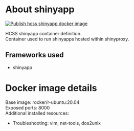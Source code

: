 # About shinyapp   
[![Publish hcss shinyapp docker image](https://github.com/HCSS-Data-Lab/shinyapp/actions/workflows/action.yml/badge.svg?branch=master)](https://github.com/HCSS-Data-Lab/shinyapp/actions/workflows/action.yml)  

HCSS shinyapp container definition.  
Container used to run shinyapps hosted within shinyproxy.  

## Frameworks used
- shinyapp  

# Docker image details 
Base image: rocker/r-ubuntu:20.04  
Exposed ports: 8000  
Additional installed resources:  
- Troubleshooting: vim, net-tools, dos2unix  
